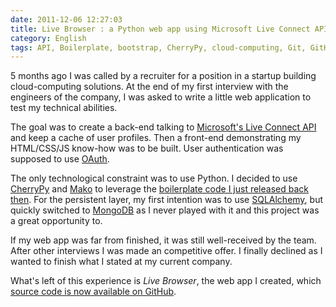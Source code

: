 ```yaml
---
date: 2011-12-06 12:27:03
title: Live Browser : a Python web app using Microsoft Live Connect API
category: English
tags: API, Boilerplate, bootstrap, CherryPy, cloud-computing, Git, GitHub, Javascript, jquery, mako, Microsoft, Live connect, mongodb, OAuth, Python, Web
---
```


5 months ago I was called by a recruiter for a position in a startup building cloud-computing solutions. At the end of my first interview with the engineers of the company, I was asked to write a little web application to test my technical abilities.

The goal was to create a back-end talking to [Microsoft's Live Connect API](https://msdn.microsoft.com/windowslive) and keep a cache of user profiles. Then a front-end demonstrating my HTML/CSS/JS know-how was to be built. User authentication was supposed to use [OAuth](https://oauth.net).

The only technological constraint was to use Python. I decided to use [CherryPy](https://cherrypy.org) and [Mako](https://www.makotemplates.org) to leverage the [boilerplate code I just released back then](https://kevin.deldycke.com/2011/08/cherrypy-mako-formish-ooop-boilerplate/). For the persistent layer, my first intention was to use [SQLAlchemy](https://www.sqlalchemy.org), but quickly switched to [MongoDB](https://www.mongodb.org) as I never played with it and this project was a great opportunity to.

If my web app was far from finished, it was still well-received by the team. After other interviews I was made an competitive offer. I finally declined as I wanted to finish what I stated at my current company.

What's left of this experience is _Live Browser_, the web app I created, which [source code is now available on GitHub](https://github.com/kdeldycke/live_browser).
